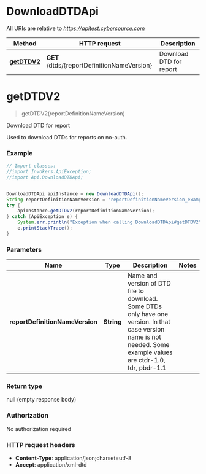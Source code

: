 # DownloadDTDApi

All URIs are relative to *https://apitest.cybersource.com*

Method | HTTP request | Description
------------- | ------------- | -------------
[**getDTDV2**](DownloadDTDApi.md#getDTDV2) | **GET** /dtds/{reportDefinitionNameVersion} | Download DTD for report


<a name="getDTDV2"></a>
# **getDTDV2**
> getDTDV2(reportDefinitionNameVersion)

Download DTD for report

Used to download DTDs for reports on no-auth.

### Example
```java
// Import classes:
//import Invokers.ApiException;
//import Api.DownloadDTDApi;


DownloadDTDApi apiInstance = new DownloadDTDApi();
String reportDefinitionNameVersion = "reportDefinitionNameVersion_example"; // String | Name and version of DTD file to download. Some DTDs only have one version. In that case version name is not needed. Some example values are ctdr-1.0, tdr, pbdr-1.1
try {
    apiInstance.getDTDV2(reportDefinitionNameVersion);
} catch (ApiException e) {
    System.err.println("Exception when calling DownloadDTDApi#getDTDV2");
    e.printStackTrace();
}
```

### Parameters

Name | Type | Description  | Notes
------------- | ------------- | ------------- | -------------
 **reportDefinitionNameVersion** | **String**| Name and version of DTD file to download. Some DTDs only have one version. In that case version name is not needed. Some example values are ctdr-1.0, tdr, pbdr-1.1 |

### Return type

null (empty response body)

### Authorization

No authorization required

### HTTP request headers

 - **Content-Type**: application/json;charset=utf-8
 - **Accept**: application/xml-dtd

